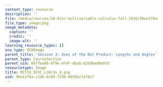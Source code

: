 ```yaml
---
content_type: resource
description: ''
file: /media/courses/18-02sc-multivariable-calculus-fall-2010/98ee2f0ac2466c89729860392c7efdc7_MIT18_02SC_L1Brds_8.png
file_type: image/png
image_metadata:
  caption: ''
  credit: ''
  image-alt: ''
learning_resource_types: []
ocw_type: OCWImage
parent_title: 'Session 3: Uses of the Dot Product: Lengths and Angles'
parent_type: CourseSection
parent_uid: 6bffee60-0f9e-4f4f-dbab-82ddbed0e07d
resourcetype: Image
title: MIT18_02SC_L1Brds_8.png
uid: 98ee2f0a-c246-6c89-7298-60392c7efdc7
---
```


